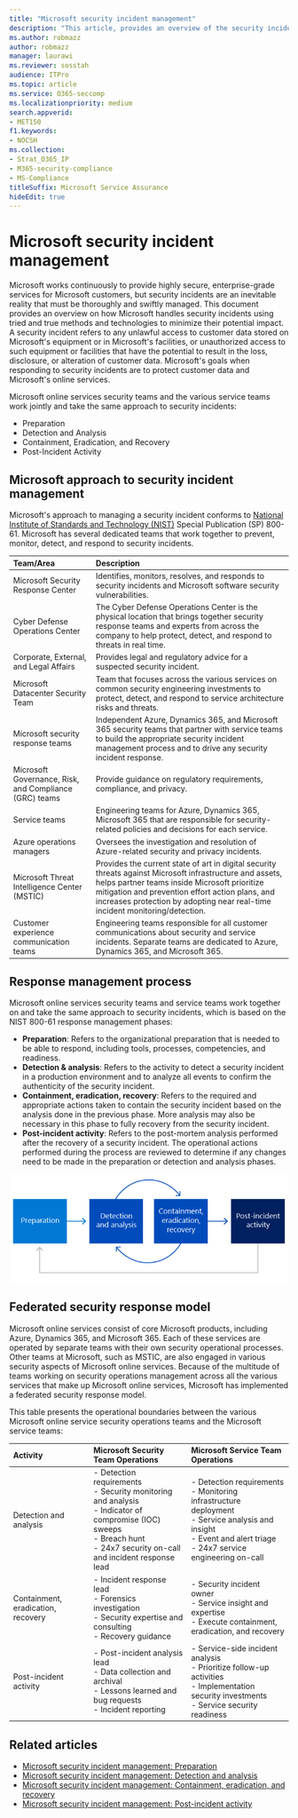 ```yaml
---
title: "Microsoft security incident management"
description: "This article, provides an overview of the security incident management process in Microsoft online services."
ms.author: robmazz
author: robmazz
manager: laurawi
ms.reviewer: sosstah
audience: ITPro
ms.topic: article
ms.service: O365-seccomp
ms.localizationpriority: medium
search.appverid:
- MET150
f1.keywords:
- NOCSH
ms.collection:
- Strat_O365_IP
- M365-security-compliance
- MS-Compliance
titleSuffix: Microsoft Service Assurance
hideEdit: true
---
```


# Microsoft security incident management

Microsoft works continuously to provide highly secure, enterprise-grade services for Microsoft customers, but security incidents are an inevitable reality that must be thoroughly and swiftly managed. This document provides an overview on how Microsoft handles security incidents using tried and true methods and technologies to minimize their potential impact. A security incident refers to any unlawful access to customer data stored on Microsoft's equipment or in Microsoft's facilities, or unauthorized access to such equipment or facilities that have the potential to result in the loss, disclosure, or alteration of customer data. Microsoft's goals when responding to security incidents are to protect customer data and Microsoft's online services.

Microsoft online services security teams and the various service teams work jointly and take the same approach to security incidents:

- Preparation
- Detection and Analysis
- Containment, Eradication, and Recovery
- Post-Incident Activity

## Microsoft approach to security incident management

Microsoft's approach to managing a security incident conforms to [National Institute of Standards and Technology (NIST)](https://www.nist.gov/) Special Publication (SP) 800-61. Microsoft has several dedicated teams that work together to prevent, monitor, detect, and respond to security incidents.

|**Team/Area**|**Description**|
|:------------|:--------------|
| Microsoft Security Response Center | Identifies, monitors, resolves, and responds to security incidents and Microsoft software security vulnerabilities. |
| Cyber Defense Operations Center | The Cyber Defense Operations Center is the physical location that brings together security response teams and experts from across the company to help protect, detect, and respond to threats in real time. |
| Corporate, External, and Legal Affairs | Provides legal and regulatory advice for a suspected security incident. |
| Microsoft Datacenter Security Team | Team that focuses across the various services on common security engineering investments to protect, detect, and respond to service architecture risks and threats. |
| Microsoft security response teams | Independent Azure, Dynamics 365, and Microsoft 365 security teams that partner with service teams to build the appropriate security incident management process and to drive any security incident response. |
| Microsoft Governance, Risk, and Compliance (GRC) teams | Provide guidance on regulatory requirements, compliance, and privacy. |
| Service teams | Engineering teams for Azure, Dynamics 365, Microsoft 365 that are responsible for security-related policies and decisions for each service. |
| Azure operations managers | Oversees the investigation and resolution of Azure-related security and privacy incidents. |
| Microsoft Threat Intelligence Center (MSTIC) | Provides the current state of art in digital security threats against Microsoft infrastructure and assets, helps partner teams inside Microsoft prioritize mitigation and prevention effort action plans, and increases protection by adopting near real-time incident monitoring/detection. |
| Customer experience communication teams | Engineering teams responsible for all customer communications about security and service incidents. Separate teams are dedicated to Azure, Dynamics 365, and Microsoft 365. |

## Response management process

Microsoft online services security teams and service teams work together on and take the same approach to security incidents, which is based on the NIST 800-61 response management phases:

- **Preparation**: Refers to the organizational preparation that is needed to be able to respond, including tools, processes, competencies, and readiness.
- **Detection & analysis**: Refers to the activity to detect a security incident in a production environment and to analyze all events to confirm the authenticity of the security incident.
- **Containment, eradication, recovery**: Refers to the required and appropriate actions taken to contain the security incident based on the analysis done in the previous phase. More analysis may also be necessary in this phase to fully recovery from the security incident.
- **Post-incident activity**: Refers to the post-mortem analysis performed after the recovery of a security incident. The operational actions performed during the process are reviewed to determine if any changes need to be made in the preparation or detection and analysis phases.

![Security incident management phases.](../media/assurance-sim-phases.png)

## Federated security response model

Microsoft online services consist of core Microsoft products, including Azure, Dynamics 365, and Microsoft 365. Each of these services are operated by separate teams with their own security operational processes. Other teams at Microsoft, such as MSTIC, are also engaged in various security aspects of Microsoft online services. Because of the multitude of teams working on security operations management across all the various services that make up Microsoft online services, Microsoft has implemented a federated security response model.

This table presents the operational boundaries between the various Microsoft online service security operations teams and the Microsoft service teams:

|**Activity**|**Microsoft Security Team Operations**|**Microsoft Service Team Operations**|
|:-----------|:-----------------------------------------|:----------------------------------------|
| Detection and analysis | - Detection requirements <br> - Security monitoring and analysis <br> - Indicator of compromise (IOC) sweeps <br> - Breach hunt <br> - 24x7 security on-call and incident response lead | - Detection requirements <br> - Monitoring infrastructure deployment <br> - Service analysis and insight <br> - Event and alert triage <br> - 24x7 service engineering on-call  |
| Containment, eradication, recovery | - Incident response lead <br> - Forensics investigation <br> - Security expertise and consulting <br> - Recovery guidance | - Security incident owner <br> - Service insight and expertise <br> - Execute containment, eradication, and recovery |
| Post-incident activity | - Post-incident analysis lead <br> - Data collection and archival <br> - Lessons learned and bug requests <br> - Incident reporting | - Service-side incident analysis <br> - Prioritize follow-up activities <br> - Implementation security investments <br> - Service security readiness |

## Related articles

- [Microsoft security incident management: Preparation](assurance-sim-preparation.md)
- [Microsoft security incident management: Detection and analysis](assurance-sim-detection-analysis.md)
- [Microsoft security incident management: Containment, eradication, and recovery](assurance-sim-containment-eradication-recovery.md)
- [Microsoft security incident management: Post-incident activity](assurance-sim-post-incident-activity.md)
